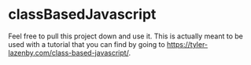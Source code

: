 # classBasedJavascript

Feel free to pull this project down and use it. This is actually meant to be used with a tutorial that you can find by going to https://tyler-lazenby.com/class-based-javascript/.
